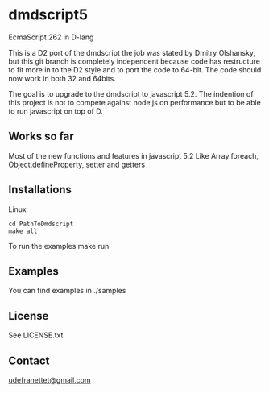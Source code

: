 # dmdscript5

EcmaScript 262 in D-lang

This is a D2 port of the dmdscript the job was stated by Dmitry Olshansky, but this git branch is completely independent because code has restructure to fit more in to the D2 style and to port the code to 64-bit.
The code should now work in both 32 and 64bits.


The goal is to upgrade to the dmdscript to javascript 5.2.
The indention of this project is not to compete against node.js on performance but to be able to run javascript on top of D.


Works so far
-------
Most of the new functions and features in javascript 5.2
Like Array.foreach, Object.defineProperty, setter and getters

Installations
-------

Linux

    cd PathToDmdscript
    make all

To run the examples
    make run

Examples
-------

You can find examples in ./samples


License
-------
See LICENSE.txt


Contact
-------

udefranettet@gmail.com

